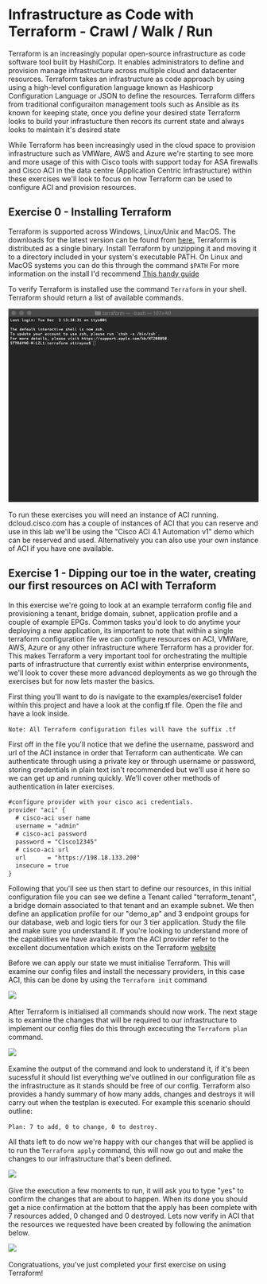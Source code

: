 # Infrastructure as Code with Terraform - Crawl / Walk / Run

Terraform is an increasingly popular open-source infrastructure as code software tool built by HashiCorp. It enables administrators to define and provision manage infrastructure across multiple cloud and datacenter resources. Terraform takes an infrastructure as code approach by using using a high-level configuration language known as Hashicorp Configuration Language or JSON to define the resources. Terraform differs from traditional configuraiton management tools such as Ansible as its known for keeping state, once you define your desired state Terraform looks to build your infrastucture then recors its current state and always looks to maintain it's desired state

While Terraform has been increasingly used in the cloud space to provision infrastructure such as VMWare, AWS and Azure we're starting to see more and more usage of this with Cisco tools with support today for ASA firewalls and Cisco ACI in the data centre (Application Centric Infrastructure) within these exercises we'll look to focus on how Terraform can be used to configure ACI and provision resources.

## Exercise 0 - Installing Terraform

Terraform is supported across Windows, Linux/Unix and MacOS. The downloads for the latest version can be found from [here.](https://www.terraform.io/downloads.html)
Terraform is distributed as a single binary. Install Terraform by unzipping it and moving it to a directory included in your system's executable PATH. On Linux and MacOS systems you can do this through the command `$PATH` For more information on the install I'd recommend [This handy guide](https://www.vasos-koupparis.com/terraform-getting-started-install/)

To verify Terraform is installed use the command `Terraform` in your shell. Terraform should return a list of available commands.

![](images/terraform-install.gif)

To run these exercises you will need an instance of ACI running. dcloud.cisco.com has a couple of instances of ACI that you can reserve and use in this lab we'll be using the "Cisco ACI 4.1 Automation v1" demo which can be reserved and used. Alternatively you can also use your own instance of ACI if you have one available.

## Exercise 1 - Dipping our toe in the water, creating our first resources on ACI with Terraform

In this exercise we're going to look at an example terraform config file and provisioning a tenant, bridge domain, subnet, application profile and a couple of example EPGs. Common tasks you'd look to do anytime your deploying a new application, its important to note that within a single terraform configuration file we can configure resources on ACI, VMWare, AWS, Azure or any other infrastructure where Terraform has a provider for. This makes Terraform a very important tool for orchestrating the multiple parts of infrastructure that currently exist within enterprise environments, we'll look to cover these more advanced deployments as we go through the exercises but for now lets master the basics.

First thing you'll want to do is navigate to the examples/exercise1 folder within this project and have a look at the config.tf file. Open the file and have a look inside.

```Note: All Terraform configuration files will have the suffix .tf```

First off in the file you'll notice that we define the username, password and url of the ACI instance in order that Terraform can authenticate. We can authenticate through using a private key or through username or password, storing credentials in plain text isn't recommended but we'll use it here so we can get up and running quickly. We'll cover other methods of authentication in later exercises. 

```
#configure provider with your cisco aci credentials.
provider "aci" {
  # cisco-aci user name
  username = "admin"
  # cisco-aci password
  password = "C1sco12345"
  # cisco-aci url
  url      = "https://198.18.133.200"
  insecure = true
}
```
Following that you'll see us then start to define our resources, in this initial configuration file you can see we define a Tenant called "terraform_tenant", a bridge domain associated to that tenant and an example subnet. We then define an application profile for our "demo_ap" and 3 endpoint groups for our database, web and logic tiers for our 3 tier application. Study the file and make sure you understand it. If you're looking to understand more of the capabilities we have available from the ACI provider refer to the excellent documentation which exists on the Terraform [website](https://www.terraform.io/docs/providers/aci/index.html)

Before we can apply our state we must initialise Terraform. This will examine our config files and install the necessary providers, in this case ACI, this can be done by using the ```Terraform init``` command

![](images/terraform-init.gif)

After Terraform is initialised all commands should now work. The next stage is to examine the changes that will be required to our infrastructure to implement our config files do this through excecuting the ```Terraform plan``` command.

![](images/terraform-plan.gif)

Examine the output of the command and look to understand it, if it's been sucessful it should list everything we've outlined in our configuration file as the infrastructure as it stands should be free of our config. Terraform also provides a handy summary of how many adds, changes and destroys it will carry out when the testplan is executed. For example this scenario should outline:

```Plan: 7 to add, 0 to change, 0 to destroy.```

All thats left to do now we're happy with our changes that will be applied is to run the ```Terraform apply``` command, this will now go out and make the changes to our infrastructure that's been defined.

![](images/terraform-apply.gif)

Give the execution a few moments to run, it will ask you to type "yes" to confirm the changes that are about to happen. When its done you should get a nice confirmation at the bottom that the apply has been complete with 7 resources added, 0 changed and 0 destroyed. Lets now verify in ACI that the resources we requested have been created by following the animation below.

![](images/ACI-check.gif)


Congratuations, you've just completed your first exercise on using Terraform!

